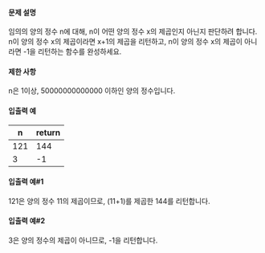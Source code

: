 #### 문제 설명

임의의 양의 정수 n에 대해, n이 어떤 양의 정수 x의 제곱인지 아닌지 판단하려 합니다.
n이 양의 정수 x의 제곱이라면 x+1의 제곱을 리턴하고, n이 양의 정수 x의 제곱이 아니라면 -1을 리턴하는 함수를 완성하세요.

#### 제한 사항
n은 1이상, 50000000000000 이하인 양의 정수입니다.

#### 입출력 예

n | return
---|---
121 | 144
3 | -1

#### 입출력 예#1
121은 양의 정수 11의 제곱이므로, (11+1)를 제곱한 144를 리턴합니다.

#### 입출력 예#2
3은 양의 정수의 제곱이 아니므로, -1을 리턴합니다.